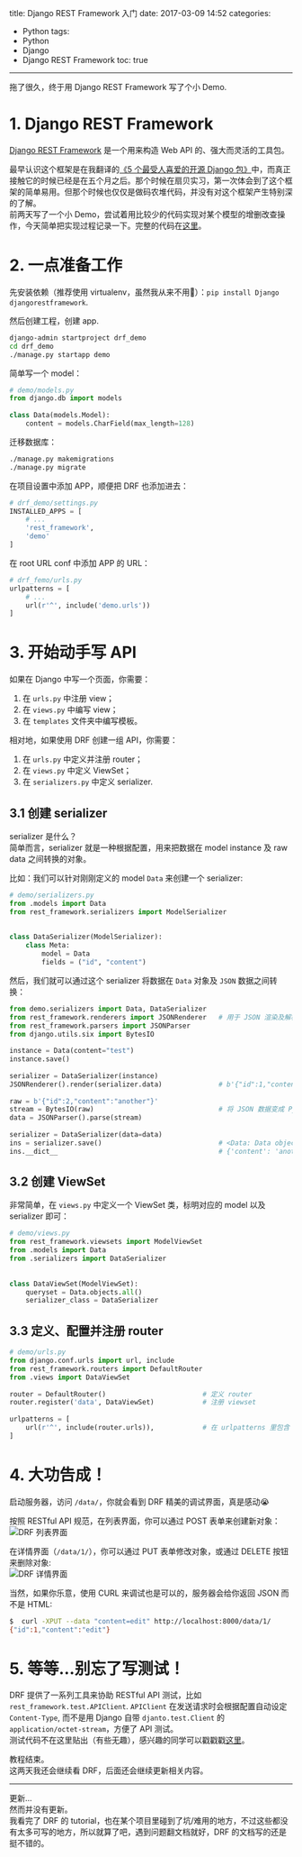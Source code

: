 title: Django REST Framework 入门
date: 2017-03-09 14:52
categories:
- Python
tags:
- Python
- Django
- Django REST Framework
toc: true

---

拖了很久，终于用 Django REST Framework 写了个小 Demo.

<!-- more -->

# 1. Django REST Framework
[Django REST Framework](http://www.django-rest-framework.org/) 是一个用来构造 Web API 的、强大而灵活的工具包。

最早认识这个框架是在我翻译的[《5 个最受人喜爱的开源 Django 包》](https://linux.cn/article-7679-1.html)中，而真正接触它的时候已经是在五个月之后。那个时候在扇贝实习，第一次体会到了这个框架的简单易用。但那个时候也仅仅是做码农堆代码，并没有对这个框架产生特别深的了解。  
前两天写了一个小 Demo，尝试着用比较少的代码实现对某个模型的增删改查操作，今天简单把实现过程记录一下。完整的代码在[这里](https://github.com/StdioA/drf_demo)。

# 2. 一点准备工作
先安装依赖（推荐使用 virtualenv，虽然我从来不用:new_moon_with_face:）：`pip install Django djangorestframework`.

然后创建工程，创建 app.
```bash
django-admin startproject drf_demo
cd drf_demo
./manage.py startapp demo
```

简单写一个 model：
```python
# demo/models.py
from django.db import models
 
class Data(models.Model):
    content = models.CharField(max_length=128)
```


迁移数据库：
```bash
./manage.py makemigrations
./manage.py migrate
```

在项目设置中添加 APP，顺便把 DRF 也添加进去：
```python
# drf_demo/settings.py
INSTALLED_APPS = [
    # ...
    'rest_framework',
    'demo'
]
```

在 root URL conf 中添加 APP 的 URL：
```python
# drf_femo/urls.py
urlpatterns = [
    # ...
    url(r'^', include('demo.urls'))
]
```

# 3. 开始动手写 API
如果在 Django 中写一个页面，你需要：
1. 在 `urls.py` 中注册 view；
2. 在 `views.py` 中编写 view；
3. 在 `templates` 文件夹中编写模板。

相对地，如果使用 DRF 创建一组 API，你需要：
1. 在 `urls.py` 中定义并注册 router；
2. 在 `views.py` 中定义 ViewSet；
3. 在 `serializers.py` 中定义 serializer.

## 3.1 创建 serializer
serializer 是什么？  
简单而言，serializer 就是一种根据配置，用来把数据在 model instance 及 raw data 之间转换的对象。

比如：我们可以针对刚刚定义的 model `Data` 来创建一个 serializer:
```python
# demo/serializers.py
from .models import Data
from rest_framework.serializers import ModelSerializer
 
 
class DataSerializer(ModelSerializer):
    class Meta:
        model = Data
        fields = ("id", "content")
```

然后，我们就可以通过这个 serializer 将数据在 `Data` 对象及 `JSON` 数据之间转换：

```python
from demo.serializers import Data, DataSerializer
from rest_framework.renderers import JSONRenderer   # 用于 JSON 渲染及解析
from rest_framework.parsers import JSONParser
from django.utils.six import BytesIO
 
instance = Data(content="test")
instance.save()
 
serializer = DataSerializer(instance)
JSONRenderer().render(serializer.data)              # b'{"id":1,"content":"test"}'
 
raw = b'{"id":2,"content":"another"}'
stream = BytesIO(raw)                               # 将 JSON 数据变成 Python dict
data = JSONParser().parse(stream)
 
serializer = DataSerializer(data=data)
ins = serializer.save()                             # <Data: Data object>
ins.__dict__                                        # {'content': 'another', 'id': 2}
```

## 3.2 创建 ViewSet
非常简单，在 `views.py` 中定义一个 ViewSet 类，标明对应的 model 以及 serializer 即可：
```python
# demo/views.py
from rest_framework.viewsets import ModelViewSet
from .models import Data
from .serializers import DataSerializer
 
 
class DataViewSet(ModelViewSet):
    queryset = Data.objects.all()
    serializer_class = DataSerializer
```

## 3.3 定义、配置并注册 router
```python
# demo/urls.py
from django.conf.urls import url, include
from rest_framework.routers import DefaultRouter
from .views import DataViewSet
 
router = DefaultRouter()                        # 定义 router
router.register('data', DataViewSet)            # 注册 viewset
 
urlpatterns = [
    url(r'^', include(router.urls)),            # 在 urlpatterns 里包含 router
]
```

# 4. 大功告成！

启动服务器，访问 `/data/`，你就会看到 DRF 精美的调试界面，真是感动:sob: 

按照 RESTful API 规范，在列表界面，你可以通过 POST 表单来创建新对象：  
![DRF 列表界面](/pics/DRF/DRF-list-view.jpg)

在详情界面（`/data/1/`），你可以通过 PUT 表单修改对象，或通过 DELETE 按钮来删除对象:  
![DRF 详情界面](/pics/DRF/DRF-detail-view.jpg)

当然，如果你乐意，使用 CURL 来调试也是可以的，服务器会给你返回 JSON 而不是 HTML:

```bash
$  curl -XPUT --data "content=edit" http://localhost:8000/data/1/
{"id":1,"content":"edit"}
```

# 5. 等等…别忘了写测试！
DRF 提供了一系列工具来协助 RESTful API 测试，比如 `rest_framework.test.APIClient`. `APIClient` 在发送请求时会根据配置自动设定 `Content-Type`, 而不是用 Django 自带 `djanto.test.Client` 的 `application/octet-stream`，方便了 API 测试。  
测试代码不在这里贴出（有些无趣），感兴趣的同学可以戳戳戳[这里](https://github.com/StdioA/drf_demo/blob/master/demo/tests.py)。

教程结束。  
这两天我还会继续看 DRF，后面还会继续更新相关内容。

---

更新…  
然而并没有更新。  
我看完了 DRF 的 tutorial，也在某个项目里碰到了坑/难用的地方，不过这些都没有太多可写的地方，所以就算了吧，遇到问题翻文档就好，DRF 的文档写的还是挺不错的。
